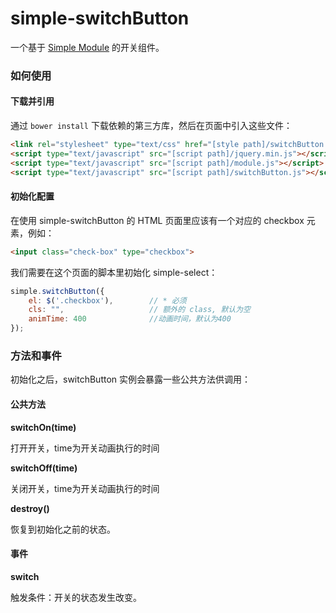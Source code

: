 simple-switchButton
=============

一个基于 [Simple Module](https://github.com/mycolorway/simple-module) 的开关组件。

### 如何使用

#### 下载并引用

通过 `bower install` 下载依赖的第三方库，然后在页面中引入这些文件：

```html
<link rel="stylesheet" type="text/css" href="[style path]/switchButton.css" />
<script type="text/javascript" src="[script path]/jquery.min.js"></script>
<script type="text/javascript" src="[script path]/module.js"></script>
<script type="text/javascript" src="[script path]/switchButton.js"></script>
```

#### 初始化配置

在使用 simple-switchButton 的 HTML 页面里应该有一个对应的 checkbox 元素，例如：

```html
<input class="check-box" type="checkbox">
```

我们需要在这个页面的脚本里初始化 simple-select：

```javascript
simple.switchButton({
    el: $('.checkbox'),        // * 必须
    cls: "",                   // 额外的 class, 默认为空
    animTime: 400              //动画时间，默认为400
});
```

### 方法和事件

初始化之后，switchButton 实例会暴露一些公共方法供调用：

#### 公共方法

**switchOn(time)**

打开开关，time为开关动画执行的时间

**switchOff(time)**

关闭开关，time为开关动画执行的时间

**destroy()**

恢复到初始化之前的状态。


#### 事件

**switch**

触发条件：开关的状态发生改变。



